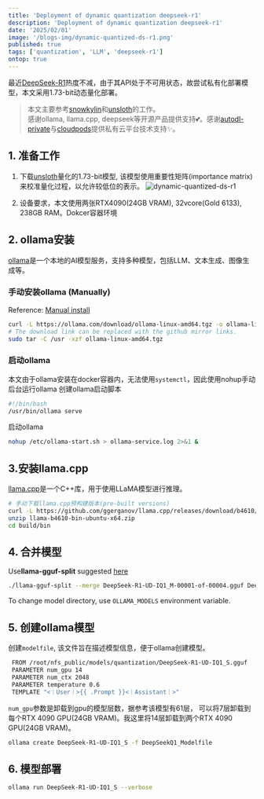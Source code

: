 ```yaml
---
title: 'Deployment of dynamic quantization deepseek-r1'
description: 'Deployment of dynamic quantization deepseek-r1'
date: '2025/02/01'
image: '/blogs-img/dynamic-quantized-ds-r1.png'
published: true
tags: ['quantization', 'LLM', 'deepseek-r1']
ontop: true
---
```


最近[DeepSeek-R1](https://github.com/deepseek-ai/DeepSeek-R1)热度不减，由于其API处于不可用状态，故尝试私有化部署模型，本文采用1.73-bit动态量化部署。

> 本文主要参考[snowkylin](https://snowkylin.github.io/blogs/a-note-on-deepseek-r1.html)和[unsloth](https://unsloth.ai/blog/deepseekr1-dynamic)的工作。  
> 感谢ollama, llama.cpp, deepseek等开源产品提供支持💕。感谢[autodl-private](https://private.autodl.com/)与[cloudpods](https://www.cloudpods.org/)提供私有云平台技术支持✨。

## 1. 准备工作

1. 下载[unsloth](https://unsloth.ai/blog/deepseekr1-dynamic)量化的1.73-bit模型, 该模型使用重要性矩阵(importance matrix)来校准量化过程，以允许较低位的表示。
   ![dynamic-quantized-ds-r1](/blogs-img/dynamic-quantized-ds-r1.png)

2. 设备要求，本文使用两张RTX4090(24GB VRAM), 32vcore(Gold 6133), 238GB RAM。Dokcer容器环境

## 2. ollama安装

[ollama](https://ollama.ai/download)是一个本地的AI模型服务，支持多种模型，包括LLM、文本生成、图像生成等。

### 手动安装ollama (Manually)

Reference: [Manual install](https://github.com/ollama/ollama/blob/main/docs/linux.md#manual-install)

```sh
curl -L https://ollama.com/download/ollama-linux-amd64.tgz -o ollama-linux-amd64.tgz
# The download link can be replaced with the github mirror links.
sudo tar -C /usr -xzf ollama-linux-amd64.tgz
```

### 启动ollama

本文由于ollama安装在docker容器内，无法使用`systemctl`，因此使用nohup手动后台运行ollama
创建ollama启动脚本

```sh [/etc/ollama-start.sh]
#!/bin/bash
/usr/bin/ollama serve
```

启动ollama

```sh
nohup /etc/ollama-start.sh > ollama-service.log 2>&1 &
```

## 3.安装llama.cpp

[llama.cpp](https://github.com/ggerganov/llama.cpp)是一个C++库，用于使用LLaMA模型进行推理。

```sh
# 手动下载llama.cpp预构建版本(pre-built versions)
curl -L https://github.com/ggerganov/llama.cpp/releases/download/b4610/llama-b4610-bin-ubuntu-x64.zip -o llama-b4610-bin-ubuntu-x64.zip
unzip llama-b4610-bin-ubuntu-x64.zip
cd build/bin
```

## 4. 合并模型

Use**llama-gguf-split** suggested [here](https://unsloth.ai/blog/deepseekr1-dynamic)

```sh
./llama-gguf-split --merge DeepSeek-R1-UD-IQ1_M-00001-of-00004.gguf DeepSeek-R1-UD-IQ1_S.gguf
```

To change model directory, use `OLLAMA_MODELS` environment variable.

## 5. 创建ollama模型

创建`modelfile`, 该文件旨在描述模型信息，便于ollama创建模型。

```sh [DeepSeekQ1_Modelfile]
 FROM /root/nfs_public/models/quantization/DeepSeek-R1-UD-IQ1_S.gguf
 PARAMETER num_gpu 14
 PARAMETER num_ctx 2048
 PARAMETER temperature 0.6
 TEMPLATE "<｜User｜>{{ .Prompt }}<｜Assistant｜>"
```

`num_gpu`参数是卸载到gpu的模型层数，据参考该模型有61层， 可以将7层卸载到每个RTX 4090 GPU(24GB VRAM)。我这里将14层卸载到两个RTX 4090 GPU(24GB VRAM)。

```sh
ollama create DeepSeek-R1-UD-IQ1_S -f DeepSeekQ1_Modelfile
```

## 6. 模型部署

```sh
ollama run DeepSeek-R1-UD-IQ1_S --verbose
```
